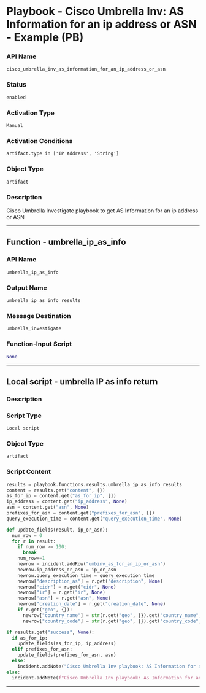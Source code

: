 <!--
    DO NOT MANUALLY EDIT THIS FILE
    THIS FILE IS AUTOMATICALLY GENERATED WITH resilient-sdk codegen
    Generated with resilient-sdk v51.0.4.0.1351
-->

# Playbook - Cisco Umbrella Inv: AS Information for an ip address or ASN - Example (PB)

### API Name
`cisco_umbrella_inv_as_information_for_an_ip_address_or_asn`

### Status
`enabled`

### Activation Type
`Manual`

### Activation Conditions
`artifact.type in ['IP Address', 'String']`

### Object Type
`artifact`

### Description
Cisco Umbrella Investigate playbook to get AS Information for an ip address or ASN


---
## Function - umbrella_ip_as_info

### API Name
`umbrella_ip_as_info`

### Output Name
`umbrella_ip_as_info_results`

### Message Destination
`umbrella_investigate`

### Function-Input Script
```python
None
```

---

## Local script - umbrella IP as info return

### Description


### Script Type
`Local script`

### Object Type
`artifact`

### Script Content
```python
results = playbook.functions.results.umbrella_ip_as_info_results
content = results.get("content", {})
as_for_ip = content.get("as_for_ip", [])
ip_address = content.get("ip_address", None)
asn = content.get("asn", None)
prefixes_for_asn = content.get("prefixes_for_asn", [])
query_execution_time = content.get("query_execution_time", None)

def update_fields(result, ip_or_asn):
  num_row = 0
  for r in result:
    if num_row >= 100:
      break
    num_row+=1
    newrow = incident.addRow("umbinv_as_for_an_ip_or_asn")
    newrow.ip_address_or_asn = ip_or_asn
    newrow.query_execution_time = query_execution_time
    newrow["description_as"] = r.get("description", None)
    newrow["cidr"] = r.get("cidr", None)
    newrow["ir"] = r.get("ir", None)
    newrow["asn"] = r.get("asn", None)
    newrow["creation_date"] = r.get("creation_date", None)
    if r.get("geo", {}):
      newrow["country_name"] = str(r.get("geo", {}).get("country_name", None))
      newrow["country_code"] = str(r.get("geo", {}).get("country_code", None))

if results.get("success", None):
  if as_for_ip:
    update_fields(as_for_ip, ip_address)
  elif prefixes_for_asn:
    update_fields(prefixes_for_asn, asn)
  else:
    incident.addNote("Cisco Umbrella Inv playbook: AS Information for an ip address or ASN returned no results.")
else:
  incident.addNote(f"Cisco Umbrella Inv playbook: AS Information for an ip address or ASN\nFailed with reason: {results.get('reason', None)}")
```

---

